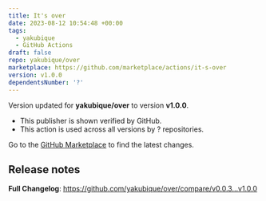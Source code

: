 ```yaml
---
title: It's over
date: 2023-08-12 10:54:48 +00:00
tags:
  - yakubique
  - GitHub Actions
draft: false
repo: yakubique/over
marketplace: https://github.com/marketplace/actions/it-s-over
version: v1.0.0
dependentsNumber: '?'
---
```



Version updated for **yakubique/over** to version **v1.0.0**.
- This publisher is shown verified by GitHub.
- This action is used across all versions by ? repositories.

Go to the [GitHub Marketplace](https://github.com/marketplace/actions/it-s-over) to find the latest changes.

## Release notes

**Full Changelog**: https://github.com/yakubique/over/compare/v0.0.3...v1.0.0
